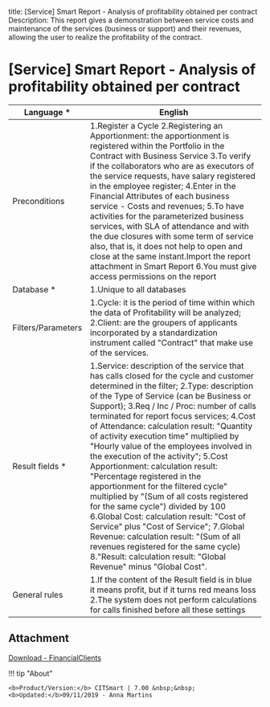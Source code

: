 title:  [Service] Smart Report - Analysis of profitability obtained per contract
Description: This report gives a demonstration between service costs and maintenance of the services (business or support) and their revenues, allowing the user to realize the profitability of the contract. 
# [Service] Smart Report - Analysis of profitability obtained per contract



| Language *         | English                                                                                                                                                                                                                                                                                                                                                                                                                                                                                                                                                                                                                                                                                                                                                                                                                                                                                              |
|--------------------|------------------------------------------------------------------------------------------------------------------------------------------------------------------------------------------------------------------------------------------------------------------------------------------------------------------------------------------------------------------------------------------------------------------------------------------------------------------------------------------------------------------------------------------------------------------------------------------------------------------------------------------------------------------------------------------------------------------------------------------------------------------------------------------------------------------------------------------------------------------------------------------------------|
| Preconditions      | 1.Register a Cycle   2.Registering an Apportionment: the apportionment is registered within the Portfolio in the Contract with Business Service   3.To verify if the collaborators who are as executors of the service requests, have salary registered in the employee register;   4.Enter in the Financial Attributes of each business service - Costs and revenues;   5.To have activities for the parameterized business services, with SLA of attendance and with the due closures with some term of service also, that is, it does not help to open and close at the same instant.Import the report attachment in Smart Report   6.You must give access permissions on the report                                                                                                                                                                                                              |
| Database *         | 1.Unique to all databases                                                                                                                                                                                                                                                                                                                                                                                                                                                                                                                                                                                                                                                                                                                                                                                                                                                                            |
| Filters/Parameters | 1.Cycle: it is the period of time within which the data of Profitability will be analyzed;   2.Client: are the groupers of applicants incorporated by a standardization instrument called "Contract" that make use of the services.                                                                                                                                                                                                                                                                                                                                                                                                                                                                                                                                                                                                                                                                  |
| Result fields *    | 1.Service: description of the service that has calls closed for the cycle and customer determined in the filter;   2.Type: description of the Type of Service (can be Business or Support);   3.Req / Inc / Proc: number of calls terminated for report focus services;   4.Cost of Attendance: calculation result: "Quantity of activity execution time" multiplied by "Hourly value of the employees involved in the execution of the activity";   5.Cost Apportionment: calculation result: "Percentage registered in the apportionment for the filtered cycle" multiplied by "(Sum of all costs registered for the same cycle") divided by 100   6.Global Cost: calculation result: "Cost of Service" plus "Cost of Service";   7.Global Revenue: calculation result: "(Sum of all revenues registered for the same cycle)   8."Result: calculation result: "Global Revenue" minus "Global Cost". |
| General rules      | 1.If the content of the Result field is in blue it means profit, but if it turns red means loss   2.The system does not perform calculations for calls finished before all these settings                                                                                                                                                                                                                                                                                                                                                                                                                                                                                                                                                                                             |



Attachment
--------

[Download - FinancialClients][1]


!!! tip "About"

    <b>Product/Version:</b> CITSmart | 7.00 &nbsp;&nbsp;
    <b>Updated:</b>09/11/2019 - Anna Martins

[1]:![Relatório](images/FinancialClient.citreport)
